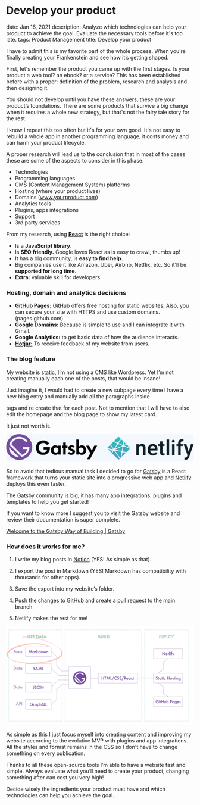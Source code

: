 # Develop your product

date: Jan 16, 2021
description: Analyze which technologies can help your product to achieve the goal. Evaluate the necessary tools before it's too late.
tags: Product Management
title: Develop your product

I have to admit this is my favorite part of the whole process. When you’re finally creating your Frankenstein and see how it’s getting shaped.

First, let's remember the product you came up with the first stages. Is your product a web tool? an ebook? or a service? This has been established before with a proper: definition of the problem, research and analysis and then designing it.

You should not develop until you have these answers, these are your product’s foundations. There are some products that survive a big change when it requires a whole new strategy, but that's not the fairy tale story for the rest.

 I know I repeat this too often but it's for your own good. It's not easy to rebuild a whole app in another programming language, it costs money and can harm your product lifecycle.

A proper research will lead us to the conclusion that in most of the cases these are some of the aspects to consider in this phase:

- Technologies
- Programming languages
- CMS (Content Management System) platforms
- Hosting (where your product lives)
- Domains (www.yourproduct.com)
- Analytics tools
- Plugins, apps integrations
- Support
- 3rd party services

From my research, using **[React](https://reactjs.org)** is the right choice:

- Is a **JavaScript library**.
- Is **SEO friendly.** Google loves React as is easy to crawl, thumbs up!
- It has a big community, is **easy to find help.**
- Big companies use it like Amazon, Uber, Airbnb, Netflix, etc. So it’ll be **supported for long time.**
- **Extra:** valuable skill for developers $$$$

### Hosting, domain and analytics decisions

- **[GitHub Pages:](https://pages.github.com)** GitHub offers free hosting for static websites. Also, you can secure your site with HTTPS and use custom domains. (pages.github.com)
- **Google Domains:** Because is simple to use and I can integrate it with Gmail.
- **Google Analytics:** to get basic data of how the audience interacts.
- **[Hotjar:](http://hotjar.com)** To receive feedback of my website from users.

### The blog feature

My website is static, I’m not using a CMS like Wordpress. Yet I’m not creating manually each one of the posts, that would be insane!

Just imagine it, I would had to create a new subpage every time I have a new blog entry and manually add  all the paragraphs inside <p> tags and re create that for each post. Not to mention that I will have to also edit the homepage and the blog page to show my latest card.

It just not worth it.

![Gatsby and Netlify.jpg](gatsby-netlify.jpg)

So to avoid that tedious manual task I decided to go for [Gatsby](https://www.gatsbyjs.com) is a React framework that turns your static site into a progressive web app and [Netlify](https://www.netlify.com) deploys this even faster.

The Gatsby community is big, it has many app integrations, plugins and templates to help you get started!

If you want to know more I suggest you to visit the Gatsby website and review their documentation is super complete.

[Welcome to the Gatsby Way of Building | Gatsby](https://www.gatsbyjs.com/docs/)

### How does it works for me?

1. I write my blog posts in [Notion](https://www.notion.so/) (YES! As simple as that).

2. I export the post in Markdown (YES! Markdown has compatibility with thousands for other apps).

3. Save the export into my website’s folder.

4. Push the changes to GitHub and create a pull request to the main branch.

5. Netlify makes the rest for me!

![How Gatsby works](gatsby-works.jpg)

As simple as this I just focus myself into creating content and improving my website according to the evolutive MVP with plugins and app integrations. All the styles and format remains in the CSS so I don't have to change something on every publication.

Thanks to all these open-source tools I’m able to have a website fast and simple. Always evaluate what you’ll need to create your product, changing something after can cost you very high!

Decide wisely the ingredients your product must have and which technologies can help you achieve the goal.